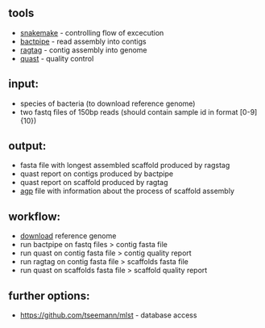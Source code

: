 ## tools 
   - [snakemake](https://snakemake.readthedocs.io/en/stable/) - controlling flow of excecution
   - [bactpipe](https://bactpipe.readthedocs.io/en/latest/running.html) - read assembly into contigs
   - [ragtag](https://github.com/malonge/RagTag) - contig assembly into genome
   - [quast](https://github.com/ablab/quast) - quality control
## input: 
   - species of bacteria (to download reference genome)
   - two fastq files of 150bp reads (should contain sample id in format [0-9]{10})
## output:
   - fasta file with longest assembled scaffold produced by ragstag
   - quast report on contigs produced by bactpipe
   - quast report on scaffold produced by ragtag
   - [agp](https://www.ncbi.nlm.nih.gov/assembly/agp/AGP_Specification/) file with information about the process of scaffold assembly
## workflow:
   - [download](https://ftp.ncbi.nlm.nih.gov/genomes/genbank/bacteria/) reference genome
   - run bactpipe on fastq files > contig fasta file
   - run quast on contig fasta file > contig quality report
   - run ragtag on contig fasta file > scaffolds fasta file
   - run quast on scaffolds fasta file > scaffold quality report
## further options:
   - https://github.com/tseemann/mlst - database access
